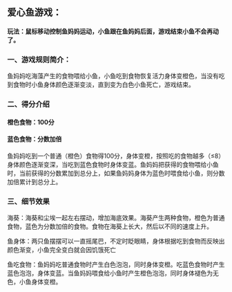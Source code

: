 

## 爱心鱼游戏：

#### 玩法：鼠标移动控制鱼妈妈运动，小鱼跟在鱼妈妈后面，游戏结束小鱼不会再动了。
### 一、游戏规则简介：
鱼妈妈吃海藻产生的食物喂给小鱼，小鱼吃到食物恢复活力身体变橙色，当没有吃到食物时小鱼身体颜色逐渐变淡，直到变为白色小鱼死亡，游戏结束。


### 二、得分介绍
#### 橙色食物：100分
#### 蓝色食物：分数加倍
鱼妈妈吃到一个普通（橙色）食物得100分，身体变橙，按照吃的食物越多（≤8）身体颜色逐渐变深，当吃到蓝色食物时身体变蓝。鱼妈妈把获得的食物喂给小鱼时，当前获得的分数累加到总分上，如果鱼妈妈身体为蓝色时喂食给小鱼，则分数加倍累计到总分上。

### 三、细节效果
海葵：海葵和尘埃一起左右摆动，增加海底效果。海葵产生两种食物，橙色为普通食物，蓝色为分数加倍的食物。食物在海葵上长大，然后以不同的速度上升。

鱼身体：两只鱼摆摆可以一直摇尾巴，不定时眨眼睛，身体根据吃到食物而反映出颜色渐变，小鱼完全变白就会因饥饿死亡

鱼吃食物：鱼妈妈吃普通食物时产生白色泡泡，同时身体变橙。吃蓝色食物时产生蓝色泡泡，身体变蓝。当鱼妈妈喂食给小鱼时产生橙色泡泡，同时身体褪色为无色，小鱼身体变橙。
